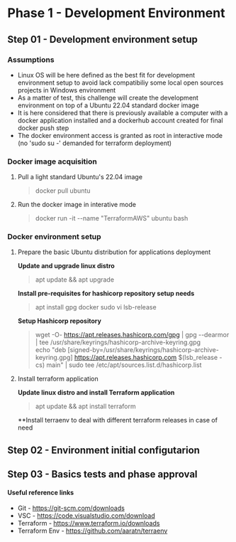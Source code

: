 # Phase 1 - Development Environment

## Step 01 - Development environment setup

### Assumptions
- Linux OS will be here defined as the best fit for development environment setup to avoid lack compatibiliy some local open sources projects in Windows environment
- As a matter of test, this challenge will create the development environment on top of a Ubuntu 22.04 standard docker image 
- It is here considered that there is previously available a computer with a docker application installed and a dockerhub account created for final docker push step 
- The docker environment access is granted as root in interactive mode (no 'sudo su -' demanded for terraform deployment)

### Docker image acquisition

1. Pull a light standard Ubuntu's 22.04 image 

    > docker pull ubuntu

2. Run the docker image in interative mode

    > docker run -it --name "TerraformAWS" ubuntu bash

### Docker environment setup

1. Prepare the basic Ubuntu distribution for applications deployment

    **Update and upgrade linux distro**
    
    > apt update && apt upgrade

    **Install pre-requisites for hashicorp repository setup needs**
    
    > apt install gpg docker sudo vi lsb-release
    
    **Setup Hashicorp repository**
    
    > wget -O- https://apt.releases.hashicorp.com/gpg | gpg --dearmor | tee /usr/share/keyrings/hashicorp-archive-keyring.gpg<BR>
    > echo "deb [signed-by=/usr/share/keyrings/hashicorp-archive-keyring.gpg] https://apt.releases.hashicorp.com $(lsb_release -cs) main" | sudo tee /etc/apt/sources.list.d/hashicorp.list

2. Install terraform application 

    **Update linux distro and install Terraform application**
    > apt update && apt install terraform

    **Install terraenv to deal with different terraform releases in case of need
    > 

## Step 02 - Environment initial configutarion


## Step 03 - Basics tests and phase approval

  

#### Useful reference links
- Git - https://git-scm.com/downloads
- VSC - https://code.visualstudio.com/download
- Terraform - https://www.terraform.io/downloads
- Terraform Env - https://github.com/aaratn/terraenv
